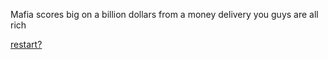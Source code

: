 Mafia scores big on a billion dollars from a money delivery you guys are all rich

[restart?](wake-up.md)